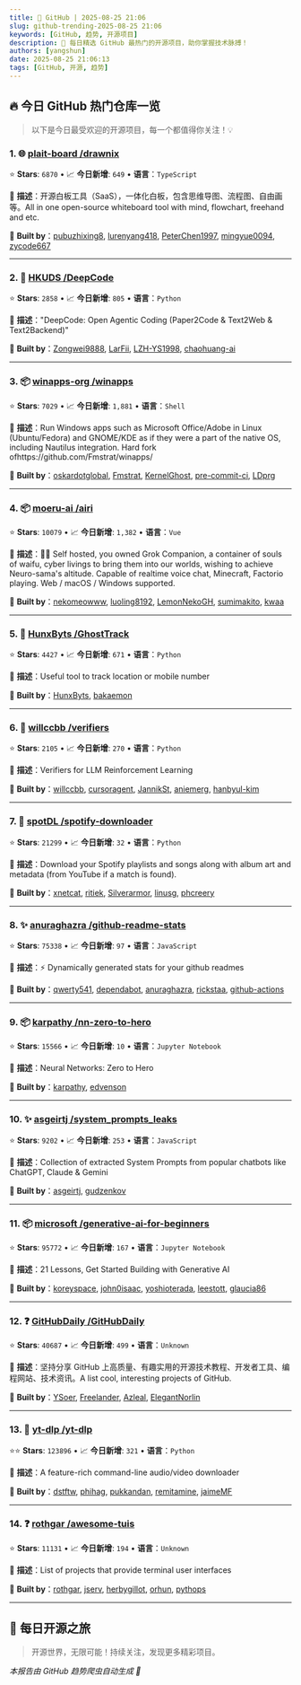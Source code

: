 ```yaml
---
title: 🚀 GitHub | 2025-08-25 21:06
slug: github-trending-2025-08-25 21:06
keywords: [GitHub, 趋势, 开源项目]
description: 🌟 每日精选 GitHub 最热门的开源项目，助你掌握技术脉搏！
authors: [yangshun]
date: 2025-08-25 21:06:13
tags: [GitHub, 开源, 趋势]
---
```


## 🔥 今日 GitHub 热门仓库一览

> 以下是今日最受欢迎的开源项目，每一个都值得你关注！💡

### 1. 🌐 [plait-board /drawnix](https://github.com/plait-board/drawnix)

⭐ **Stars**: `6870`   •   📈 **今日新增**: `649`   •   **语言**：`TypeScript`

📝 **描述**：开源白板工具（SaaS），一体化白板，包含思维导图、流程图、自由画等。All in one open-source whiteboard tool with mind, flowchart, freehand and etc.

🤝 **Built by**：[pubuzhixing8](https://github.com/pubuzhixing8), [lurenyang418](https://github.com/lurenyang418), [PeterChen1997](https://github.com/PeterChen1997), [mingyue0094](https://github.com/mingyue0094), [zycode667](https://github.com/zycode667)

---

### 2. 🐍 [HKUDS /DeepCode](https://github.com/HKUDS/DeepCode)

⭐ **Stars**: `2858`   •   📈 **今日新增**: `805`   •   **语言**：`Python`

📝 **描述**："DeepCode: Open Agentic Coding (Paper2Code & Text2Web & Text2Backend)"

🤝 **Built by**：[Zongwei9888](https://github.com/Zongwei9888), [LarFii](https://github.com/LarFii), [LZH-YS1998](https://github.com/LZH-YS1998), [chaohuang-ai](https://github.com/chaohuang-ai)

---

### 3. 📦 [winapps-org /winapps](https://github.com/winapps-org/winapps)

⭐ **Stars**: `7029`   •   📈 **今日新增**: `1,881`   •   **语言**：`Shell`

📝 **描述**：Run Windows apps such as Microsoft Office/Adobe in Linux (Ubuntu/Fedora) and GNOME/KDE as if they were a part of the native OS, including Nautilus integration. Hard fork ofhttps://github.com/Fmstrat/winapps/

🤝 **Built by**：[oskardotglobal](https://github.com/oskardotglobal), [Fmstrat](https://github.com/Fmstrat), [KernelGhost](https://github.com/KernelGhost), [pre-commit-ci](https://github.com/pre-commit-ci), [LDprg](https://github.com/LDprg)

---

### 4. 📦 [moeru-ai /airi](https://github.com/moeru-ai/airi)

⭐ **Stars**: `10079`   •   📈 **今日新增**: `1,382`   •   **语言**：`Vue`

📝 **描述**：💖🧸 Self hosted, you owned Grok Companion, a container of souls of waifu, cyber livings to bring them into our worlds, wishing to achieve Neuro-sama's altitude. Capable of realtime voice chat, Minecraft, Factorio playing. Web / macOS / Windows supported.

🤝 **Built by**：[nekomeowww](https://github.com/nekomeowww), [luoling8192](https://github.com/luoling8192), [LemonNekoGH](https://github.com/LemonNekoGH), [sumimakito](https://github.com/sumimakito), [kwaa](https://github.com/kwaa)

---

### 5. 🐍 [HunxByts /GhostTrack](https://github.com/HunxByts/GhostTrack)

⭐ **Stars**: `4427`   •   📈 **今日新增**: `671`   •   **语言**：`Python`

📝 **描述**：Useful tool to track location or mobile number

🤝 **Built by**：[HunxByts](https://github.com/HunxByts), [bakaemon](https://github.com/bakaemon)

---

### 6. 🐍 [willccbb /verifiers](https://github.com/willccbb/verifiers)

⭐ **Stars**: `2105`   •   📈 **今日新增**: `270`   •   **语言**：`Python`

📝 **描述**：Verifiers for LLM Reinforcement Learning

🤝 **Built by**：[willccbb](https://github.com/willccbb), [cursoragent](https://github.com/cursoragent), [JannikSt](https://github.com/JannikSt), [aniemerg](https://github.com/aniemerg), [hanbyul-kim](https://github.com/hanbyul-kim)

---

### 7. 🐍 [spotDL /spotify-downloader](https://github.com/spotDL/spotify-downloader)

⭐ **Stars**: `21299`   •   📈 **今日新增**: `32`   •   **语言**：`Python`

📝 **描述**：Download your Spotify playlists and songs along with album art and metadata (from YouTube if a match is found).

🤝 **Built by**：[xnetcat](https://github.com/xnetcat), [ritiek](https://github.com/ritiek), [Silverarmor](https://github.com/Silverarmor), [linusg](https://github.com/linusg), [phcreery](https://github.com/phcreery)

---

### 8. ✨ [anuraghazra /github-readme-stats](https://github.com/anuraghazra/github-readme-stats)

⭐ **Stars**: `75338`   •   📈 **今日新增**: `97`   •   **语言**：`JavaScript`

📝 **描述**：⚡ Dynamically generated stats for your github readmes

🤝 **Built by**：[qwerty541](https://github.com/qwerty541), [dependabot](https://github.com/dependabot), [anuraghazra](https://github.com/anuraghazra), [rickstaa](https://github.com/rickstaa), [github-actions](https://github.com/github-actions)

---

### 9. 📦 [karpathy /nn-zero-to-hero](https://github.com/karpathy/nn-zero-to-hero)

⭐ **Stars**: `15566`   •   📈 **今日新增**: `10`   •   **语言**：`Jupyter Notebook`

📝 **描述**：Neural Networks: Zero to Hero

🤝 **Built by**：[karpathy](https://github.com/karpathy), [edvenson](https://github.com/edvenson)

---

### 10. ✨ [asgeirtj /system_prompts_leaks](https://github.com/asgeirtj/system_prompts_leaks)

⭐ **Stars**: `9202`   •   📈 **今日新增**: `253`   •   **语言**：`JavaScript`

📝 **描述**：Collection of extracted System Prompts from popular chatbots like ChatGPT, Claude & Gemini

🤝 **Built by**：[asgeirtj](https://github.com/asgeirtj), [gudzenkov](https://github.com/gudzenkov)

---

### 11. 📦 [microsoft /generative-ai-for-beginners](https://github.com/microsoft/generative-ai-for-beginners)

⭐ **Stars**: `95772`   •   📈 **今日新增**: `167`   •   **语言**：`Jupyter Notebook`

📝 **描述**：21 Lessons, Get Started Building with Generative AI

🤝 **Built by**：[koreyspace](https://github.com/koreyspace), [john0isaac](https://github.com/john0isaac), [yoshioterada](https://github.com/yoshioterada), [leestott](https://github.com/leestott), [glaucia86](https://github.com/glaucia86)

---

### 12. ❓ [GitHubDaily /GitHubDaily](https://github.com/GitHubDaily/GitHubDaily)

⭐ **Stars**: `40687`   •   📈 **今日新增**: `499`   •   **语言**：`Unknown`

📝 **描述**：坚持分享 GitHub 上高质量、有趣实用的开源技术教程、开发者工具、编程网站、技术资讯。A list cool, interesting projects of GitHub.

🤝 **Built by**：[YSoer](https://github.com/YSoer), [Freelander](https://github.com/Freelander), [Azleal](https://github.com/Azleal), [ElegantNorlin](https://github.com/ElegantNorlin)

---

### 13. 🐍 [yt-dlp /yt-dlp](https://github.com/yt-dlp/yt-dlp)

⭐⭐ **Stars**: `123896`   •   📈 **今日新增**: `321`   •   **语言**：`Python`

📝 **描述**：A feature-rich command-line audio/video downloader

🤝 **Built by**：[dstftw](https://github.com/dstftw), [phihag](https://github.com/phihag), [pukkandan](https://github.com/pukkandan), [remitamine](https://github.com/remitamine), [jaimeMF](https://github.com/jaimeMF)

---

### 14. ❓ [rothgar /awesome-tuis](https://github.com/rothgar/awesome-tuis)

⭐ **Stars**: `11131`   •   📈 **今日新增**: `194`   •   **语言**：`Unknown`

📝 **描述**：List of projects that provide terminal user interfaces

🤝 **Built by**：[rothgar](https://github.com/rothgar), [jserv](https://github.com/jserv), [herbygillot](https://github.com/herbygillot), [orhun](https://github.com/orhun), [pythops](https://github.com/pythops)

---

## 🌈 每日开源之旅

> 开源世界，无限可能！持续关注，发现更多精彩项目。

*本报告由 GitHub 趋势爬虫自动生成 🤖*
